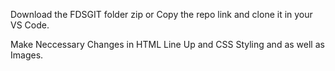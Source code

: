Download the FDSGIT folder zip or Copy the repo link and clone it in your VS Code.

Make Neccessary Changes in HTML Line Up and CSS Styling and as well as Images.
